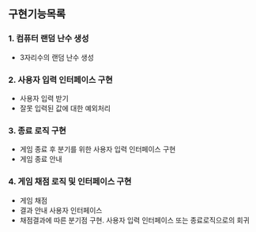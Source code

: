 ## 구현기능목록

### 1. 컴퓨터 랜덤 난수 생성

- 3자리수의 랜덤 난수 생성

### 2. 사용자 입력 인터페이스 구현

- 사용자 입력 받기
- 잘못 입력된 값에 대한 예외처리

### 3. 종료 로직 구현

- 게임 종료 후 분기를 위한 사용자 입력 인터페이스 구현
- 게임 종료 안내

### 4. 게임 채점 로직 및 인터페이스 구현

- 게임 채점
- 결과 안내 사용자 인터페이스
- 채점결과에 따른 분기점 구현. 사용자 입력 인터페이스 또는 종료로직으로의 회귀
